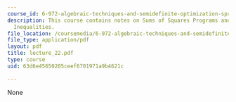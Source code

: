 ```yaml
---
course_id: 6-972-algebraic-techniques-and-semidefinite-optimization-spring-2006
description: This course contains notes on Sums of Squares Programs and Polynomial
  Inequalities.
file_location: /coursemedia/6-972-algebraic-techniques-and-semidefinite-optimization-spring-2006/63d6e45650205ceef6701971a9b4621c_lecture_22.pdf
file_type: application/pdf
layout: pdf
title: lecture_22.pdf
type: course
uid: 63d6e45650205ceef6701971a9b4621c

---
```

None
